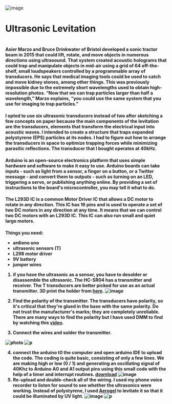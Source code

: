 ![image](https://github.com/avi7v/Arduino-ultrasonic-levitation/blob/main/6.jpeg)
<h1>Ultrasonic Levitation<h1>
  <h4>Asier Marzo and Bruce Drinkwater of Bristol developed a sonic tractor beam in 2015 that could lift, rotate, and move objects in numerous directions using ultrasound. That system created acoustic holograms that could trap and manipulate objects in mid-air using a grid of 64 off-the-shelf, small loudspeakers controlled by a programmable array of transducers. He says that medical imaging tools could be used to catch and move kidney stones, among other things. This was previously impossible due to the extremely short wavelengths used to obtain high-resolution photos. “Now that we can trap particles larger than half a wavelength,” Marzo explains, “you could use the same system that you use for imaging to trap particles.” <h4>

<h4> I opted to use six ultrasonic transducers instead of two after sketching a few concepts on paper because the main components of the levitation are the transducers, elements that transform the electrical input into acoustic waves. I intended to create a structure that traps expanded polystyrene (EPS) particles at its nodes. I had to figure out how to arrange the transducers in space to optimize trapping forces while minimizing parasitic reflections. The transducer that I bought operates at 40kHz.    <h4>

<h4> Arduino is an open-source electronics platform that uses simple hardware and software to make it easy to use. Arduino boards can take inputs - such as light from a sensor, a finger on a button, or a Twitter message - and convert them to outputs - such as turning on an LED, triggering a servo, or publishing anything online. By providing a set of instructions to the board's microcontroller, you may tell it what to do. <h4> 

<h4>The L293D IC is a common Motor Driver IC that allows a DC motor to rotate in any direction. This IC has 16 pins and is used to operate a set of two DC motors in any direction at any time. It means that we can control two DC motors with an L293D IC. This IC can also run small and quiet large motors. <h4>
  
  Things you need:
  * ardiono uno
  * ultrasonic sensors (T) 
  * L298 motor driver
  * 9V battery
  * jumper wires
  
  
  1. if you have the ultrasonic as a sensor, you have to desolder or disassemble the ultrasonic. The HC-SR04 has a transmitter and receiver. The T transducers are better picked for use as an actual transmitter. 3D print the holder from [here](https://github.com/avi7v/Arduino-ultrasonic-levitation/blob/main/MicroLev-Bottom.stl).
  ![image](https://github.com/avi7v/Arduino-ultrasonic-levitation/blob/main/4.jpg)
  
  2. Find the polarity of the transmitter. The transducers have polarity, so it's critical that they're glued in the base with the same polarity. Do not trust the manufacturer's marks; they are completely unreliable. There are many ways to find the polarity but I have used DMM to find by watching this [video](https://www.youtube.com/watch?v=0HaKv3aJQWA&t=7s). 
  3. Connect the wires and solder the transmitter. <br>
  
![photo](https://github.com/avi7v/Arduino-ultrasonic-levitation/blob/main/1.jpg)
![p](https://github.com/avi7v/Arduino-ultrasonic-levitation/blob/main/3.jpg)

  4. connect the arduino t0 the computer and open arduino IDE to upload the code. The coding is quite basic, consisting of only a few lines. We are making high or low (0 / 1) and generating an oscillating signal of 40Khz to Arduino A0 and A1 output pins using this small code with the help of a timer and interrupt routines. [download](https://github.com/avi7v/Arduino-ultrasonic-levitation/blob/main/Ultrasonic_levitation.ino)
  ![image](https://github.com/avi7v/Arduino-ultrasonic-levitation/blob/main/5.jpg)
  5. Re-upload and double-check all of the wiring. I used my phone voice recorder to listen for sound to see whether the ultrasonics were working. Instead of polystyrene, I used [Aerogel](http://www.buyaerogel.com/) to levitate it so that it could be illuminated by UV light.
  ![image](https://github.com/avi7v/Arduino-ultrasonic-levitation/blob/main/2.jpeg)
  ![p](https://github.com/avi7v/Arduino-ultrasonic-levitation/blob/main/7.jpeg)
  
  
  

  
  

